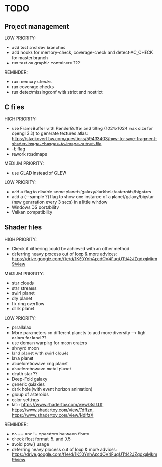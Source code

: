 # TODO

## Project management

LOW PRIORITY:
- add test and dev branches
- add hooks for memory-check, coverage-check and detect-AC_CHECK for master branch
- run test on graphic containers ???

REMINDER:
- run memory checks
- run coverage checks
- run detectmissingconf with strict and nostrict

## C files

HIGH PRIORITY:
- use FrameBuffer with RenderBuffer and tilling (1024x1024 max size for opengl 3.3) to generate textures atlas:
https://stackoverflow.com/questions/59433403/how-to-save-fragment-shader-image-changes-to-image-output-file
- -b flag
- rework roadmaps

MEDIUM PRIORITY:
- use GLAD instead of GLEW

LOW PRIORITY:
- add a flag to disable some planets/galaxy/darkhole/asteroids/bigstars
- add a (--sample ?) flag to show one instance of a planet/galaxy/bigstar (new generation every 3 secs) in a little window
- Windows OS portability
- Vulkan compatibility

## Shader files

HIGH PRIORITY:
- Check if dithering could be achieved with an other method
- deferring heavy process out of loop & more advices: https://drive.google.com/file/d/1K50YnhApcdOV4RuqUTtl42JZqdxgMkm9/view

MEDIUM PRIORITY:
- star clouds
- star streams
- swirl planet
- dry planet
- fix ring overflow
- dark planet

LOW PRIORITY:
- parallalax
- More parameters on different planets to add more diversity --> light colors for land ??
- use domain warping for moon craters
- slynyrd moon
- land planet with swirl clouds
- lava planet
- abueloretrowave ring planet
- abueloretrowave metal planet
- death star ??
- Deep-Fold galaxy
- generic galaxies
- dark hole (with event horizon animation)
- group of asteroids
- color settings
- lab : https://www.shadertoy.com/view/3slXDf, https://www.shadertoy.com/view/7dffzn, https://www.shadertoy.com/view/NdlfzX

REMINDER:
- no == and != operators between floats
- check float format: 5. and 0.5
- avoid pow() usage
- deferring heavy process out of loop & more advices: https://drive.google.com/file/d/1K50YnhApcdOV4RuqUTtl42JZqdxgMkm9/view
